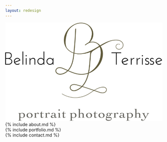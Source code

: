 ```yaml
---
layout: redesign
---
```

<section id="home">
 <img src="/style/images/logo.svg" class="logo" alt="Belinda Terrisse Portrait photography" />
</section><section id="about">
 {% include about.md %}
</section><section id="portfolio">
 {% include portfolio.md %}
</section><section id="contact">
 {% include contact.md %}
</section>
